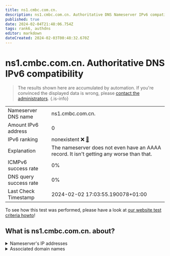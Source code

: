 ```yaml
---
title: ns1.cmbc.com.cn.
description: ns1.cmbc.com.cn. Authoritative DNS Nameserver IPv6 compatibility
published: true
date: 2024-02-04T21:48:06.754Z
tags: rank6, authdns
editor: markdown
dateCreated: 2024-02-03T00:48:32.670Z
---
```


# ns1.cmbc.com.cn. Authoritative DNS IPv6 compatibility

> The results shown here are accumulated by automation. If you're convinced the displayed data is wrong, please [contact the administrators](/howto/chat). 
{.is-info}




|   |   |
| - | - |
| Nameserver DNS name | ns1.cmbc.com.cn.
| Amount IPv6 address | 0
| IPv6 ranking | nonexistent :x: [🔗](/howto/ranking) |
| Explanation | The nameserver does not even have an AAAA record. It isn't getting any worse than that. |
| ICMPv6 success rate | 0%|
| DNS query success rate | 0% |
| Last Check Timestamp | 2024-02-02 17:03:55.190078+01:00 |

To see how this test was performed, please have a look at [our website test criteria howto](/howto/testcriteria/authdns)!


## What is ns1.cmbc.com.cn. about?




<details>
<summary>Nameserver's IP addresses</summary>

2408:8606:2c00::a400:1

</details>



<details>
<summary>Associated domain names</summary>

www.cmbc.com.cn

</details>
